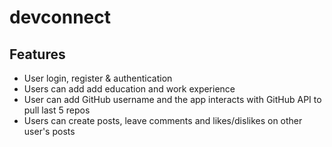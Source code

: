 # devconnect

## Features
- User login, register & authentication
- Users can add add education and work experience
- User can add GitHub username and the app interacts with GitHub API to pull last 5 repos 
- Users can create posts, leave comments and likes/dislikes on other user's posts


